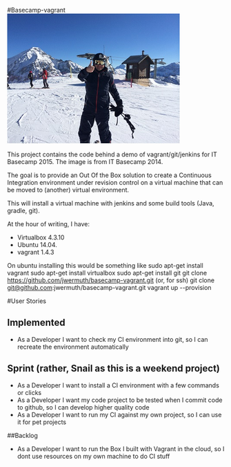 #Basecamp-vagrant
![Basecamp](markdown/basecamp.jpg)

This project contains the code behind a demo of vagrant/git/jenkins for IT Basecamp 2015. The image is from IT Basecamp 2014.

The goal is to provide an Out Of the Box solution to create a Continuous Integration environment under revision control on a virtual machine that can be moved to (another) virtual environment.


This will install a virtual machine with jenkins and some build tools (Java, gradle, git).

At the hour of writing, I have:
- Virtualbox 4.3.10
- Ubuntu 14.04.
- vagrant 1.4.3

On ubuntu installing this would be something like
sudo apt-get install vagrant
sudo apt-get install virtualbox
sudo apt-get install git
git clone https://github.com/jwermuth/basecamp-vagrant.git
(or, for ssh)
git clone git@github.com:jwermuth/basecamp-vagrant.git
vagrant up --provision

#User Stories

## Implemented
* As a Developer I want to check my CI environment into git, so I can recreate the environment automatically

## Sprint (rather, Snail as this is a weekend project)
* As a Developer I want to install a CI environment with a few commands or clicks
* As a Developer I want my code project to be tested when I commit code to github, so I can develop higher quality code
* As a Developer I want to run my CI against my own project, so I can use it for pet projects 

##Backlog
* As a Developer I want to run the Box I built with Vagrant in the cloud, so I dont use resources on my own machine to do CI stuff


